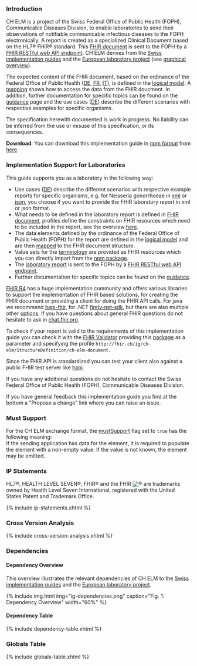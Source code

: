### Introduction
CH ELM is a project of the Swiss Federal Office of Public Health (FOPH), Communicable Diseases Division, to enable laboratories to send their observations of notifiable communicable infectious diseases to the FOPH electronically.
A report is created as a specialized Clinical Document based on the HL7® FHIR® standard. This [FHIR document](document.html) is sent to the FOPH by a [FHIR RESTful web API endpoint](api.html). CH ELM derives from the [Swiss implementation guides](https://fhir.ch/) and the [European laboratory project](https://build.fhir.org/ig/hl7-eu/laboratory/branches/master/index.html) (see [graphical overview](#dependency-overview)).

The expected content of the FHIR document, based on the ordinance of the Federal Office of Public Health ([DE](https://www.fedlex.admin.ch/eli/cc/2015/892/de), [FR](https://www.fedlex.admin.ch/eli/cc/2015/892/fr), [IT](https://www.fedlex.admin.ch/eli/cc/2015/892/it)), is defined in the [logical model](StructureDefinition-LaboratoryReport.html). A [mapping](StructureDefinition-LaboratoryReport-mappings.html#mappings-for-ch-elm-laboratory-report-to-fhir-hl7-org-fhir-r4) shows how to access the data from the FHIR doucment. In addition, further documentation for specific topics can be found on the [guidance](guidance.html) page and the use cases ([DE](usecase-german.html)) describe the different scenarios with respective examples for specific organisms.

<div markdown="1" class="stu-note">

The specification herewith documented is work in progress. No liability can be inferred from the use or misuse of this specification, or its consequences.

</div>

**Download**: You can download this implementation guide in [npm format](https://confluence.hl7.org/display/FHIR/NPM+Package+Specification) from [here](package.tgz).

### Implementation Support for Laboratories

This guide supports you as a laboratory in the following way:
- Use cases ([DE](usecase-german.html)) describe the different scenarios with respective example reports for specific organisms, e.g. for Neisseria gonorrhoeae in [xml](Bundle-1Doc-NeisseriaGonorrhoeae.xml.html) or [json](Bundle-1Doc-NeisseriaGonorrhoeae.json.html), you choose if you want to provide the FHIR laboratory report in xml or json format.
- What needs to be defined in the laboratory report is defined in [FHIR document](document.html), profiles define the constraints on FHIR resources which need to be included in the report, see the overview [here](profiles.html).
- The data elements defined by the ordinance of the Federal Office of Public Health (FOPH) for the report are defined in the [logical model](StructureDefinition-LaboratoryReport.html) and are then [mapped](StructureDefinition-LaboratoryReport-mappings.html#mappings-for-ch-elm-laboratory-report-to-fhir-hl7-org-fhir-r4) to the FHIR document structure.  
- Value sets for the [terminology](terminology.html) are provided as FHIR resources which you can directly import from the [npm package](package.tgz).   
- The [laboratory report](document.html) is sent to the FOPH by a [FHIR RESTful web API endpoint](api.html).
- Further documentation for specific topics can be found on the [guidance](guidance.html).

[FHIR R4](https://hl7.org/fhir/R4/index.html) has a huge implementation community and offers various libraries to support the implementation of FHIR based solutions, for creating the FHIR document or providing a client for doing the FHIR API calls. For java we recommend [hapi-fhir](https://hapifhir.io/), for .NET [firely-net-sdk](https://github.com/FirelyTeam/firely-net-sdk), but there are also multiple other [options](https://confluence.hl7.org/display/FHIR/Open+Source+Implementations). If you have questions about general FHIR questions do not hesitate to ask in [chat.fhir.org](https://chat.fhir.org/).

To check if your report is valid to the requirements of this implementation guide you can check it with the [FHIR Validator](https://confluence.hl7.org/display/FHIR/Using+the+FHIR+Validator) providing this [package](package.tgz) as a parameter and specifying the profile `http://fhir.ch/ig/ch-elm/StructureDefinition/ch-elm-document`.

Since the FHIR API is standardized you can test your client also against a public FHIR test server like [hapi](https://hapi.fhir.org/baseR4/swagger-ui/). 

If you have any additional questions do not hesitate to contact the Swiss Federal Office of Public Health (FOPH), Communicable Diseases Division. 

If you have general feedback this implementation guide you find at the bottom a "Propose a change" link where you can raise an issue.

### Must Support
For the CH ELM exchange format, the [mustSupport](https://www.hl7.org/fhir/profiling.html#mustsupport) flag set to `true` has the following meaning:   
If the sending application has data for the element, it is required to populate the element with a non-empty value. If the value is not known, the element may be omitted.

### IP Statements
HL7®, HEALTH LEVEL SEVEN®, FHIR® and the FHIR <img src="icon-fhir-16.png" style="float: none; margin: 0px; padding: 0px; vertical-align: bottom"/>&reg; are trademarks owned by Health Level Seven International, registered with the United States Patent and Trademark Office.

{% include ip-statements.xhtml %}

### Cross Version Analysis

{% include cross-version-analysis.xhtml %}

### Dependencies

#### Dependency Overview
This overview illustrates the relevant dependencies of CH ELM to the [Swiss implementation guides](https://fhir.ch/) and the [European laboratory project](https://build.fhir.org/ig/hl7-eu/laboratory/branches/master/index.html).

{% include img.html img="ig-dependencies.png" caption="Fig. 1: Dependency Overview" width="60%" %}

#### Dependency Table
{% include dependency-table.xhtml %}

### Globals Table

{% include globals-table.xhtml %}
